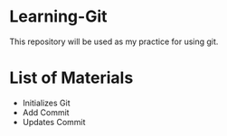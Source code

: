 ﻿# Learning-Git

This repository will be used as my practice for using git.

# List of Materials
<ul>
  <li>Initializes Git</li>
  <li>Add Commit</li>
  <li>Updates Commit</li>
</ul>
